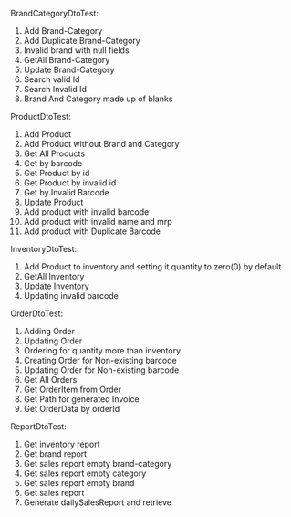 BrandCategoryDtoTest:

1. Add Brand-Category
2. Add Duplicate Brand-Category
3. Invalid brand with null fields
4. GetAll Brand-Category
5. Update Brand-Category 
6. Search valid Id
7. Search Invalid Id
8. Brand And Category made up of blanks

ProductDtoTest:

1. Add Product
2. Add Product without Brand and Category
3. Get All Products
4. Get by barcode 
5. Get Product by id
6. Get Product by invalid id
7. Get by Invalid Barcode
8. Update Product
9. Add product with invalid barcode
10. Add product with invalid name and mrp
11. Add product with Duplicate Barcode

InventoryDtoTest:
1. Add Product to inventory and setting it quantity to zero(0) by default
2. GetAll Inventory
3. Update Inventory
4. Updating invalid barcode

OrderDtoTest:
1. Adding Order
2. Updating Order
3. Ordering for quantity more than inventory 
4. Creating Order for Non-existing barcode
5. Updating Order for Non-existing barcode
6. Get All Orders
7. Get OrderItem from Order
8. Get Path for generated Invoice
9. Get OrderData by orderId

ReportDtoTest: 
1. Get inventory report 
2. Get brand report
3. Get sales report empty brand-category
4. Get sales report empty category
5. Get sales report empty brand
6. Get sales report
7. Generate dailySalesReport and retrieve 